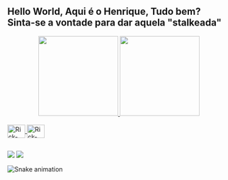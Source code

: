 ## Hello World, Aqui é o Henrique, Tudo bem? Sinta-se a vontade para dar aquela "stalkeada" 
<div align="center">
  <a href="https://github.com/henriquelanzoni">
  <img height="180em" src="https://github-readme-stats.vercel.app/api?username=henriquelanzoni&show_icons=true&theme=dracula&include_all_commits=true&count_private=true"/>
  <img height="180em" src="https://github-readme-stats.vercel.app/api/top-langs/?username=henriquelanzoni&layout=compact&langs_count=7&theme=dracula"/>
</div>
<div style="display: inline_block"><br>
<img align="center" alt="Rick-Kotlin" height="30" width="40"src="https://cdn.jsdelivr.net/gh/devicons/devicon/icons/kotlin/kotlin-original-wordmark.svg" />
<img align="center" alt="Rick-Android" height="30" width="40" src="https://cdn.jsdelivr.net/gh/devicons/devicon/icons/android/android-original-wordmark.svg" />
  </div>

##

<div>
  <a href = "mailto:ricklanzoni@gmail.com"><img src="https://img.shields.io/badge/-Gmail-%23333?style=for-the-badge&logo=gmail&logoColor=white" target="_blank"></a>
  <a href="https://www.linkedin.com/in/rique01/" target="_blank"><img src="https://img.shields.io/badge/-LinkedIn-%230077B5?style=for-the-badge&logo=linkedin&logoColor=white" target="_blank"></a> 

 ![Snake animation](https://github.com/henriquelanzoni/henriquelanzoni/blob/output/github-contribution-grid-snake.svg)
 
</div>


